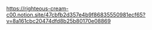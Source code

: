 https://righteous-cream-c00.notion.site/47cbfb2d357e4b9f86835550981ecf65?v=8a161cbc20474dfd8b25b80170e08869
